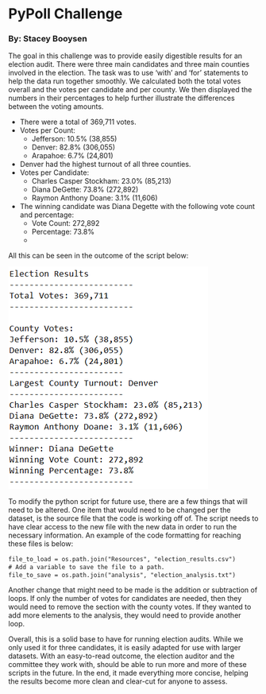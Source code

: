 # PyPoll Challenge

### By: Stacey Booysen


The goal in this challenge was to provide easily digestible results for an election audit. There were three main candidates and three main counties involved in the election. The task was to use ‘with’ and ‘for’ statements to help the data run together smoothly. We calculated both the total votes overall and the votes per candidate and per county. We then displayed the numbers in their percentages to help further illustrate the differences between the voting amounts.

* There were a total of 369,711 votes.
* Votes per Count:
    *	Jefferson: 10.5% (38,855)
    *	Denver: 82.8% (306,055)
    *	Arapahoe: 6.7% (24,801)
*	Denver had the highest turnout of all three counties.
*	Votes per Candidate:
    *	Charles Casper Stockham: 23.0% (85,213)
    *	Diana DeGette: 73.8% (272,892)
    *	Raymon Anthony Doane: 3.1% (11,606)
*	The winning candidate was Diana Degette with the following vote count and percentage:
    *	Vote Count: 272,892
    *	Percentage: 73.8%
    *	
All this can be seen in the outcome of the script below:

![Exampl](https://github.com/sbooysen/Election_Analysis/blob/6ad9ccc61ff41dbed8024c6fd273cb5ebf01e89a/Election%20Results%20Output.png)

To modify the python script for future use, there are a few things that will need to be altered. One item that would need to be changed per the dataset, is the source file that the code is working off of. The script needs to have clear access to the new file with the new data in order to run the necessary information. An example of the code formatting for reaching these files is below:
```
file_to_load = os.path.join("Resources", "election_results.csv")
# Add a variable to save the file to a path.
file_to_save = os.path.join("analysis", "election_analysis.txt")
```

Another change that might need to be made is the addition or subtraction of loops. If only the number of votes for candidates are needed, then they would need to remove the section with the county votes. If they wanted to add more elements to the analysis, they would need to provide another loop.

Overall, this is a solid base to have for running election audits. While we only used it for three candidates, it is easily adapted for use with larger datasets. With an easy-to-read outcome, the election auditor and the committee they work with, should be able to run more and more of these scripts in the future. In the end, it made everything more concise, helping the results become more clean and clear-cut for anyone to assess.
